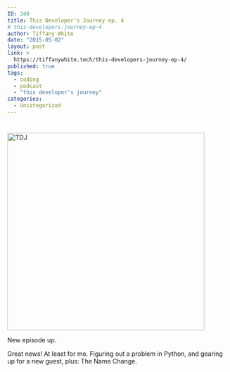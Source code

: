 ```yaml
---
ID: 240
title: This Developer's Journey ep. 4
# this-developers-journey-ep-4
author: Tiffany White
date: "2015-05-02"
layout: post
link: >
  https://tiffanywhite.tech/this-developers-journey-ep-4/
published: true
tags:
  - coding
  - podcast
  - "this developer's journey"
categories:
  - Uncategorized
---
```

<h1></h1>

<img class=" aligncenter" src="https://helloburgh.me/wp-content/uploads/2015/05/wpid-Dev-Logo.png" alt="TDJ" width="448" height="448" />

New episode up.

Great news! At least for me. Figuring out a problem in Python, and gearing up for a new guest, plus: The Name Change.
